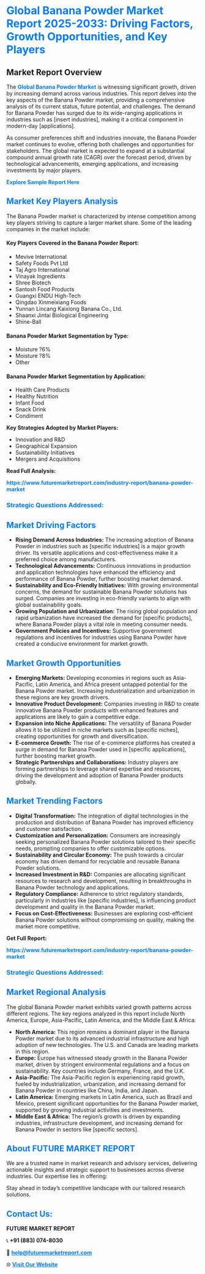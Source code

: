 <h1 style="color: #007BFF;">Global Banana Powder Market Report 2025-2033: Driving Factors, Growth Opportunities, and Key Players</h1>

<section id="overview">
<h2>Market Report Overview</h2>
<p>The <a href="https://www.futuremarketreport.com/industry-report/banana-powder-market" style="color: #007BFF; text-decoration: none;"><strong>Global Banana Powder Market</strong></a> is witnessing significant growth, driven by increasing demand across various industries. This report delves into the key aspects of the Banana Powder market, providing a comprehensive analysis of its current status, future potential, and challenges. The demand for Banana Powder has surged due to its wide-ranging applications in industries such as [insert industries], making it a critical component in modern-day [applications].</p>
<p>As consumer preferences shift and industries innovate, the Banana Powder market continues to evolve, offering both challenges and opportunities for stakeholders. The global market is expected to expand at a substantial compound annual growth rate (CAGR) over the forecast period, driven by technological advancements, emerging applications, and increasing investments by major players.</p>
</section>

<section id="overview">
<p><a href="https://www.futuremarketreport.com/request-sample/reportId=86959" style="color: #007BFF; text-decoration: none;"><strong>Explore Sample Report Here</strong></a></p>
</section>

<section id="key-players">
<h2 style="color: #007BFF;">Market Key Players Analysis</h2>
<p>The Banana Powder market is characterized by intense competition among key players striving to capture a larger market share. Some of the leading companies in the market include:</p>
<h4>Key Players Covered in the Banana Powder Report:</h4>
<ul><li>Mevive International</li><li>Safety Foods Pvt Ltd</li><li>Taj Agro International</li><li>Vinayak Ingredients</li><li>Shree Biotech</li><li>Santosh Food Products</li><li>Guangxi ENDU High-Tech</li><li>Qingdao Xinmeixiang Foods</li><li>Yunnan Lincang Kaixiong Banana Co., Ltd.</li><li>Shaanxi Jintai Biological Engineering</li><li>Shine-Ball</li></ul>
<h4>Banana Powder Market Segmentation by Type:</h4>
<ul><li>Moisture ?6%</li><li>Moisture ?8%</li><li>Other</li></ul>

<h4>Banana Powder Market Segmentation by Application:</h4>
<ul><li>Health Care Products</li><li>Healthy Nutrition</li><li>Infant Food</li><li>Snack Drink</li><li>Condiment</li></ul>
<p><strong>Key Strategies Adopted by Market Players:</strong></p>
<ul>
<li>Innovation and R&D</li>
<li>Geographical Expansion</li>
<li>Sustainability Initiatives</li>
<li>Mergers and Acquisitions</li>
</ul>
</section>

<section>
<p><strong>Read Full Analysis: </strong></p><a href="https://www.futuremarketreport.com/industry-report/banana-powder-market" style="color: #007BFF; text-decoration: none;"><strong>https://www.futuremarketreport.com/industry-report/banana-powder-market</strong></a>
<h3 style="color: #007BFF;">Strategic Questions Addressed:</h3>
</section>

<section id="driving-factors">
<h2 style="color: #007BFF;">Market Driving Factors</h2>
<ul>
<li><strong>Rising Demand Across Industries:</strong> The increasing adoption of Banana Powder in industries such as [specific industries] is a major growth driver. Its versatile applications and cost-effectiveness make it a preferred choice among manufacturers.</li>
<li><strong>Technological Advancements:</strong> Continuous innovations in production and application technologies have enhanced the efficiency and performance of Banana Powder, further boosting market demand.</li>
<li><strong>Sustainability and Eco-Friendly Initiatives:</strong> With growing environmental concerns, the demand for sustainable Banana Powder solutions has surged. Companies are investing in eco-friendly variants to align with global sustainability goals.</li>
<li><strong>Growing Population and Urbanization:</strong> The rising global population and rapid urbanization have increased the demand for [specific products], where Banana Powder plays a vital role in meeting consumer needs.</li>
<li><strong>Government Policies and Incentives:</strong> Supportive government regulations and incentives for industries using Banana Powder have created a conducive environment for market growth.</li>
</ul>
</section>

<section id="growth-opportunities">
<h2 style="color: #007BFF;">Market Growth Opportunities</h2>
<ul>
<li><strong>Emerging Markets:</strong> Developing economies in regions such as Asia-Pacific, Latin America, and Africa present untapped potential for the Banana Powder market. Increasing industrialization and urbanization in these regions are key growth drivers.</li>
<li><strong>Innovative Product Development:</strong> Companies investing in R&D to create innovative Banana Powder products with enhanced features and applications are likely to gain a competitive edge.</li>
<li><strong>Expansion into Niche Applications:</strong> The versatility of Banana Powder allows it to be utilized in niche markets such as [specific niches], creating opportunities for growth and diversification.</li>
<li><strong>E-commerce Growth:</strong> The rise of e-commerce platforms has created a surge in demand for Banana Powder used in [specific applications], further boosting market growth.</li>
<li><strong>Strategic Partnerships and Collaborations:</strong> Industry players are forming partnerships to leverage shared expertise and resources, driving the development and adoption of Banana Powder products globally.</li>
</ul>
</section>

<section id="trending-factors">
<h2 style="color: #007BFF;">Market Trending Factors</h2>
<ul>
<li><strong>Digital Transformation:</strong> The integration of digital technologies in the production and distribution of Banana Powder has improved efficiency and customer satisfaction.</li>
<li><strong>Customization and Personalization:</strong> Consumers are increasingly seeking personalized Banana Powder solutions tailored to their specific needs, prompting companies to offer customizable options.</li>
<li><strong>Sustainability and Circular Economy:</strong> The push towards a circular economy has driven demand for recyclable and reusable Banana Powder solutions.</li>
<li><strong>Increased Investment in R&D:</strong> Companies are allocating significant resources to research and development, resulting in breakthroughs in Banana Powder technology and applications.</li>
<li><strong>Regulatory Compliance:</strong> Adherence to strict regulatory standards, particularly in industries like [specific industries], is influencing product development and quality in the Banana Powder market.</li>
<li><strong>Focus on Cost-Effectiveness:</strong> Businesses are exploring cost-efficient Banana Powder solutions without compromising on quality, making the market more competitive.</li>
</ul>
</section>

<section>
<p><strong>Get Full Report: </strong></p><a href="https://www.futuremarketreport.com/industry-report/banana-powder-market" style="color: #007BFF; text-decoration: none;"><strong>https://www.futuremarketreport.com/industry-report/banana-powder-market</strong></a>
<h3 style="color: #007BFF;">Strategic Questions Addressed:</h3>
</section>


<section id="regional-analysis">
<h2 style="color: #007BFF;">Market Regional Analysis</h2>
<p>The global Banana Powder market exhibits varied growth patterns across different regions. The key regions analyzed in this report include North America, Europe, Asia-Pacific, Latin America, and the Middle East & Africa:</p>
<ul>
<li><strong>North America:</strong> This region remains a dominant player in the Banana Powder market due to its advanced industrial infrastructure and high adoption of new technologies. The U.S. and Canada are leading markets in this region.</li>
<li><strong>Europe:</strong> Europe has witnessed steady growth in the Banana Powder market, driven by stringent environmental regulations and a focus on sustainability. Key countries include Germany, France, and the U.K.</li>
<li><strong>Asia-Pacific:</strong> The Asia-Pacific region is experiencing rapid growth, fueled by industrialization, urbanization, and increasing demand for Banana Powder in countries like China, India, and Japan.</li>
<li><strong>Latin America:</strong> Emerging markets in Latin America, such as Brazil and Mexico, present significant opportunities for the Banana Powder market, supported by growing industrial activities and investments.</li>
<li><strong>Middle East & Africa:</strong> The region’s growth is driven by expanding industries, infrastructure development, and increasing demand for Banana Powder in sectors like [specific sectors].</li>
</ul>
</section>

<footer>
<h2 style="color: #007BFF;">About FUTURE MARKET REPORT</h2>
<p>We are a trusted name in market research and advisory services, delivering actionable insights and strategic support to businesses across diverse industries. Our expertise lies in offering:</p>

<p>Stay ahead in today’s competitive landscape with our tailored research solutions.</p>

<h2 style="color: #007BFF;">Contact Us:</h2>
<p><strong>FUTURE MARKET REPORT</strong></p>
<p>📞 <strong>+91 (883) 074-8030</strong></p>
<p>📧 <strong><a href="mailto:help@futuremarketreport.com" style="color: #007BFF;">help@futuremarketreport.com</a></strong></p>
<p>🌐 <strong><a href="https://www.futuremarketreport.com/" style="color: #007BFF;">Visit Our Website</a></strong></p>
</footer>